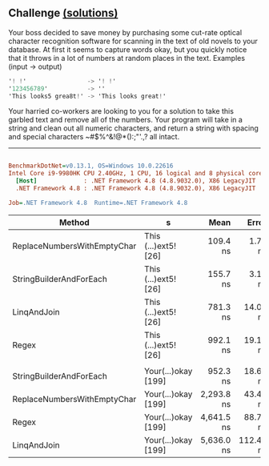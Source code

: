 ## Challenge [(solutions)](https://github.com/kvarcas91/Codewars-Solutions-and-Benchmarks/blob/master/Bench/Kata8/StringCleaning.cs)

Your boss decided to save money by purchasing some cut-rate optical character recognition software for scanning in the text of old novels to your database. At first it seems to capture words okay, 
but you quickly notice that it throws in a lot of numbers at random places in the text.
Examples (input -> output)

``` c#
'! !'                 -> '! !'
'123456789'           -> ''
'This looks5 grea8t!' -> 'This looks great!'
``` 

Your harried co-workers are looking to you for a solution to take this garbled text and remove all of the numbers. Your program will take in a string and clean out all numeric characters, 
and return a string with spacing and special characters ~#$%^&!@*():;"'.,? all intact.


---

``` ini

BenchmarkDotNet=v0.13.1, OS=Windows 10.0.22616
Intel Core i9-9980HK CPU 2.40GHz, 1 CPU, 16 logical and 8 physical cores
  [Host]             : .NET Framework 4.8 (4.8.9032.0), X86 LegacyJIT
  .NET Framework 4.8 : .NET Framework 4.8 (4.8.9032.0), X86 LegacyJIT

Job=.NET Framework 4.8  Runtime=.NET Framework 4.8  

```
|                      Method |                    s |       Mean |     Error |    StdDev | Ratio | RatioSD |  Gen 0 | Allocated |
|---------------------------- |--------------------- |-----------:|----------:|----------:|------:|--------:|-------:|----------:|
| ReplaceNumbersWithEmptyChar | This (...)ext5! [26] |   109.4 ns |   1.71 ns |   1.60 ns |  0.70 |    0.02 | 0.0153 |      80 B |
|     StringBuilderAndForEach | This (...)ext5! [26] |   155.7 ns |   3.17 ns |   3.39 ns |  1.00 |    0.00 | 0.0396 |     208 B |
|                 LinqAndJoin | This (...)ext5! [26] |   781.3 ns |  14.04 ns |  13.13 ns |  5.03 |    0.14 | 0.1554 |     817 B |
|                       Regex | This (...)ext5! [26] |   992.1 ns |  19.12 ns |  21.25 ns |  6.38 |    0.20 | 0.0954 |     509 B |
|                             |                      |            |           |           |       |         |        |           |
|     StringBuilderAndForEach |  Your(...)okay [199] |   952.3 ns |  18.65 ns |  20.73 ns |  1.00 |    0.00 | 0.2127 |   1,118 B |
| ReplaceNumbersWithEmptyChar |  Your(...)okay [199] | 2,293.8 ns |  43.48 ns |  70.21 ns |  2.40 |    0.06 | 0.2441 |   1,286 B |
|                       Regex |  Your(...)okay [199] | 4,641.5 ns |  88.75 ns | 124.41 ns |  4.88 |    0.16 | 0.3204 |   1,719 B |
|                 LinqAndJoin |  Your(...)okay [199] | 5,636.0 ns | 112.46 ns | 184.78 ns |  5.94 |    0.23 | 1.1292 |   5,925 B |
